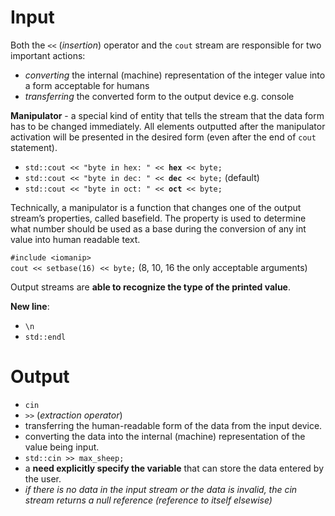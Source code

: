 # Input

Both the `<<` (*insertion*) operator and the `cout` stream are responsible for two important actions:
- *converting* the internal (machine) representation of the integer value into a form acceptable for humans
- *transferring* the converted form to the output device e.g. console

**Manipulator** -  a special kind of entity that tells the stream that the data form has to be changed immediately. All elements outputted after the manipulator activation will be presented in the desired form (even after the end of `cout` statement).

- `std::cout << "byte in hex: " << `**`hex`**` << byte;`
- `std::cout << "byte in dec: " << `**`dec`**` << byte;` (default)
- `std::cout << "byte in oct: " << `**`oct`**` << byte;`

Technically, a manipulator is a function that changes one of the output stream’s properties, called basefield. The property is used to determine what number should be used as a base during the conversion of any int value into human readable text.

`#include <iomanip>`	
`cout << setbase(16) << byte;` (8, 10, 16 the only acceptable arguments)

Output streams are **able to recognize the type of the printed value**.

**New line**:
- `\n`
- `std::endl`

# Output

- `cin`
- `>>` (*extraction operator*)
- transferring the human-readable form of the data from the input device.
- converting the data into the internal (machine) representation of the value being input.
- `std::cin >> max_sheep;`
- a **need explicitly specify the variable** that can store the data entered by the user.
-  *if there is no data in the input stream or the data is invalid, the cin stream returns a null reference (reference to itself elsewise)*